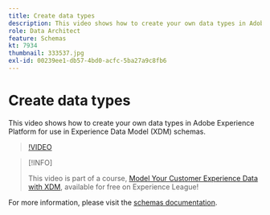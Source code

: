 ```yaml
---
title: Create data types
description: This video shows how to create your own data types in Adobe Experience Platform for use in Experience Data Model (XDM) schemas.
role: Data Architect
feature: Schemas
kt: 7934
thumbnail: 333537.jpg
exl-id: 00239ee1-db57-4bd0-acfc-5ba27a9c8fb6
---
```

# Create data types

This video shows how to create your own data types in Adobe Experience Platform for use in Experience Data Model (XDM) schemas.

>[!VIDEO](https://video.tv.adobe.com/v/333537?quality=12&learn=on)

>[!INFO]
>
> This video is part of a course, [Model Your Customer Experience Data with XDM](https://experienceleague.adobe.com/?recommended=ExperiencePlatform-D-1-2021.1.xdm), available for free on Experience League!

For  more information, please visit the [schemas documentation](https://experienceleague.adobe.com/docs/experience-platform/xdm/home.html).
